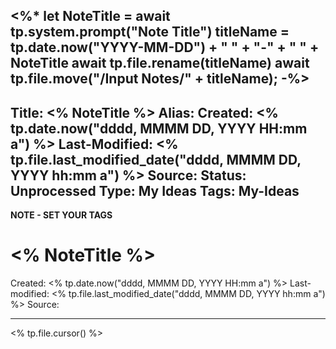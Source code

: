 <%*
let NoteTitle = await tp.system.prompt("Note Title")
titleName = tp.date.now("YYYY-MM-DD") + " " + "-" + " " + NoteTitle 
await tp.file.rename(titleName)
await tp.file.move("/Input Notes/" + titleName);
-%>
---
Title: <% NoteTitle %>
Alias:
Created: <% tp.date.now("dddd, MMMM DD, YYYY HH:mm a") %>
Last-Modified: <% tp.file.last_modified_date("dddd, MMMM DD, YYYY hh:mm a") %>
Source: 
Status: Unprocessed
Type: My Ideas
Tags: My-Ideas
---

**NOTE - SET YOUR TAGS**


# <% NoteTitle %>
Created: <% tp.date.now("dddd, MMMM DD, YYYY HH:mm a") %>
Last-modified: <% tp.file.last_modified_date("dddd, MMMM DD, YYYY hh:mm a") %>
Source: 

---

<% tp.file.cursor() %>